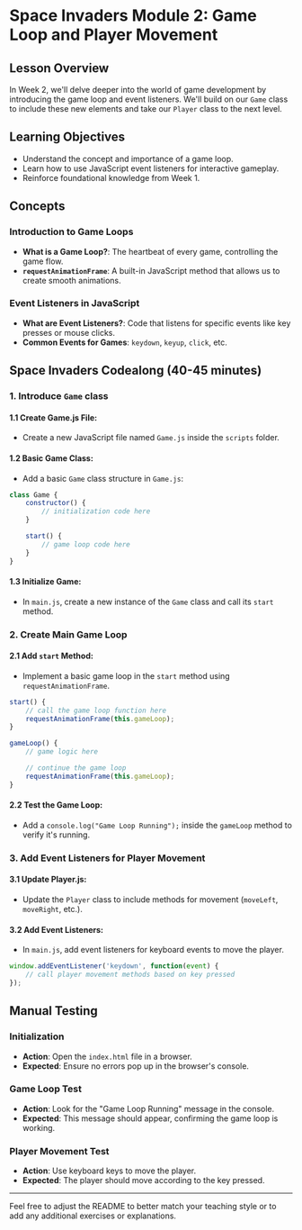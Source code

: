 # Space Invaders Module 2: Game Loop and Player Movement

## Lesson Overview

In Week 2, we'll delve deeper into the world of game development by introducing the game loop and event listeners. We'll build on our `Game` class to include these new elements and take our `Player` class to the next level.

## Learning Objectives

- Understand the concept and importance of a game loop.
- Learn how to use JavaScript event listeners for interactive gameplay.
- Reinforce foundational knowledge from Week 1.

## Concepts

### Introduction to Game Loops

- **What is a Game Loop?**: The heartbeat of every game, controlling the game flow.
- **`requestAnimationFrame`**: A built-in JavaScript method that allows us to create smooth animations.

### Event Listeners in JavaScript

- **What are Event Listeners?**: Code that listens for specific events like key presses or mouse clicks.
- **Common Events for Games**: `keydown`, `keyup`, `click`, etc.

## Space Invaders Codealong (40-45 minutes)

### 1. Introduce `Game` class

#### **1.1 Create Game.js File:**
- Create a new JavaScript file named `Game.js` inside the `scripts` folder.

#### **1.2 Basic Game Class:**
- Add a basic `Game` class structure in `Game.js`:

```js
class Game {
    constructor() {
        // initialization code here
    }

    start() {
        // game loop code here
    }
}
```

#### **1.3 Initialize Game:**
- In `main.js`, create a new instance of the `Game` class and call its `start` method.

### 2. Create Main Game Loop

#### **2.1 Add `start` Method:**
- Implement a basic game loop in the `start` method using `requestAnimationFrame`.

```js
start() {
    // call the game loop function here
    requestAnimationFrame(this.gameLoop);
}

gameLoop() {
    // game logic here

    // continue the game loop
    requestAnimationFrame(this.gameLoop);
}
```

#### **2.2 Test the Game Loop:**
- Add a `console.log("Game Loop Running");` inside the `gameLoop` method to verify it's running.

### 3. Add Event Listeners for Player Movement

#### **3.1 Update Player.js:**
- Update the `Player` class to include methods for movement (`moveLeft`, `moveRight`, etc.).

#### **3.2 Add Event Listeners:**
- In `main.js`, add event listeners for keyboard events to move the player.

```js
window.addEventListener('keydown', function(event) {
    // call player movement methods based on key pressed
});
```

## Manual Testing

### Initialization

- **Action**: Open the `index.html` file in a browser.
- **Expected**: Ensure no errors pop up in the browser's console.

### Game Loop Test

- **Action**: Look for the "Game Loop Running" message in the console.
- **Expected**: This message should appear, confirming the game loop is working.

### Player Movement Test

- **Action**: Use keyboard keys to move the player.
- **Expected**: The player should move according to the key pressed.

---

Feel free to adjust the README to better match your teaching style or to add any additional exercises or explanations.